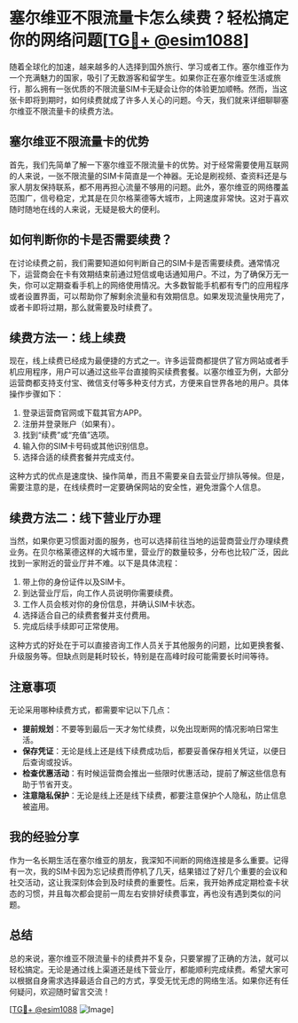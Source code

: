 # 塞尔维亚不限流量卡怎么续费？轻松搞定你的网络问题[[TG💪+ @esim1088](https://t.me/s/esim1088)]

随着全球化的加速，越来越多的人选择到国外旅行、学习或者工作。塞尔维亚作为一个充满魅力的国家，吸引了无数游客和留学生。如果你正在塞尔维亚生活或旅行，那么拥有一张优质的不限流量SIM卡无疑会让你的体验更加顺畅。然而，当这张卡即将到期时，如何续费就成了许多人关心的问题。今天，我们就来详细聊聊塞尔维亚不限流量卡的续费方法。

## 塞尔维亚不限流量卡的优势

首先，我们先简单了解一下塞尔维亚不限流量卡的优势。对于经常需要使用互联网的人来说，一张不限流量的SIM卡简直是一个神器。无论是刷视频、查资料还是与家人朋友保持联系，都不用再担心流量不够用的问题。此外，塞尔维亚的网络覆盖范围广，信号稳定，尤其是在贝尔格莱德等大城市，上网速度非常快。这对于喜欢随时随地在线的人来说，无疑是极大的便利。

## 如何判断你的卡是否需要续费？

在讨论续费之前，我们需要知道如何判断自己的SIM卡是否需要续费。通常情况下，运营商会在卡有效期结束前通过短信或电话通知用户。不过，为了确保万无一失，你可以定期查看手机上的网络使用情况。大多数智能手机都有专门的应用程序或者设置界面，可以帮助你了解剩余流量和有效期信息。如果发现流量快用完了，或者卡即将过期，那么就需要及时续费了。

## 续费方法一：线上续费

现在，线上续费已经成为最便捷的方式之一。许多运营商都提供了官方网站或者手机应用程序，用户可以通过这些平台直接购买续费套餐。以塞尔维亚为例，大部分运营商都支持支付宝、微信支付等多种支付方式，方便来自世界各地的用户。具体操作步骤如下：

1. 登录运营商官网或下载其官方APP。
2. 注册并登录账户（如果有）。
3. 找到“续费”或“充值”选项。
4. 输入你的SIM卡号码或其他识别信息。
5. 选择合适的续费套餐并完成支付。

这种方式的优点是速度快、操作简单，而且不需要亲自去营业厅排队等候。但是，需要注意的是，在线续费时一定要确保网站的安全性，避免泄露个人信息。

## 续费方法二：线下营业厅办理

当然，如果你更习惯面对面的服务，也可以选择前往当地的运营商营业厅办理续费业务。在贝尔格莱德这样的大城市里，营业厅的数量较多，分布也比较广泛，因此找到一家附近的营业厅并不难。以下是具体流程：

1. 带上你的身份证件以及SIM卡。
2. 到达营业厅后，向工作人员说明你需要续费。
3. 工作人员会核对你的身份信息，并确认SIM卡状态。
4. 选择适合自己的续费套餐并支付费用。
5. 完成后续手续即可正常使用。

这种方式的好处在于可以直接咨询工作人员关于其他服务的问题，比如更换套餐、升级服务等。但缺点则是耗时较长，特别是在高峰时段可能需要长时间等待。

## 注意事项

无论采用哪种续费方式，都需要牢记以下几点：

- **提前规划**：不要等到最后一天才匆忙续费，以免出现断网的情况影响日常生活。
- **保存凭证**：无论是线上还是线下续费成功后，都要妥善保存相关凭证，以便日后查询或投诉。
- **检查优惠活动**：有时候运营商会推出一些限时优惠活动，提前了解这些信息有助于节省开支。
- **注意隐私保护**：无论是线上还是线下续费，都要注意保护个人隐私，防止信息被盗用。

## 我的经验分享

作为一名长期生活在塞尔维亚的朋友，我深知不间断的网络连接是多么重要。记得有一次，我的SIM卡因为忘记续费而停机了几天，结果错过了好几个重要的会议和社交活动，这让我深刻体会到及时续费的重要性。后来，我开始养成定期检查卡状态的习惯，并且每次都会提前一周左右安排好续费事宜，再也没有遇到类似的问题。

## 总结

总的来说，塞尔维亚不限流量卡的续费并不复杂，只要掌握了正确的方法，就可以轻松搞定。无论是通过线上渠道还是线下营业厅，都能顺利完成续费。希望大家可以根据自身需求选择最适合自己的方式，享受无忧无虑的网络生活。如果你还有任何疑问，欢迎随时留言交流！

[[TG💪+ @esim1088](https://t.me/s/esim1088) ![Image](https://i.postimg.cc/4NQfJmqS/Snipaste-2025-05-13-00-14-12.png)]